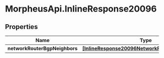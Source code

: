 # MorpheusApi.InlineResponse20096

## Properties

Name | Type | Description | Notes
------------ | ------------- | ------------- | -------------
**networkRouterBgpNeighbors** | [**[InlineResponse20096NetworkRouterBgpNeighbors]**](InlineResponse20096NetworkRouterBgpNeighbors.md) |  | [optional] 



